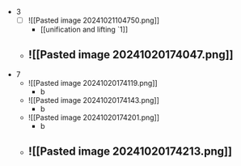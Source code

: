 - 3
	- [ ] ![[Pasted image 20241021104750.png]]
		- [[unification and lifting `1]]
	- ![[Pasted image 20241020174047.png]]
		- 
- 7
	- ![[Pasted image 20241020174119.png]]
		- b
	- ![[Pasted image 20241020174143.png]]
		- b
	- ![[Pasted image 20241020174201.png]]
		- b
	- ![[Pasted image 20241020174213.png]]
		- 